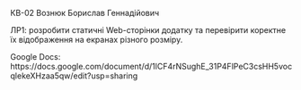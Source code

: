 <p>КВ-02 Вознюк Борислав Геннадійович</p>
<p>ЛР1: розробити статичні Web-сторінки додатку та перевірити коректне їх відображення на екранах різного розміру.</p>
<p>Google Docs: https://docs.google.com/document/d/1lCF4rNSughE_31P4FlPeC3csHH5vocqlekeXHzaa5qw/edit?usp=sharing</p>
